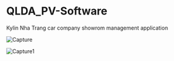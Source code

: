 # QLDA_PV-Software

Kylin Nha Trang car company showrom management application

![Capture](https://user-images.githubusercontent.com/48725946/180612942-a9f89f7b-17fe-4ecb-8ef5-e66bbd719f44.PNG)

![Capture1](https://user-images.githubusercontent.com/48725946/180613799-a0ef5a6c-601c-459c-b22f-c77a084731ef.PNG)
